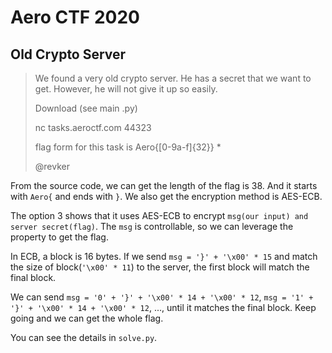 # Aero CTF 2020

## Old Crypto Server

>We found a very old crypto server.
>He has a secret that we want to get.
>However, he will not give it up so easily.
>
>Download (see main .py)
>
>nc tasks.aeroctf.com 44323
>
>flag form for this task is Aero{[0-9a-f]{32}} *
>
>@revker
	

From the source code, we can get the length of the flag is 38. And it starts with `Aero{` and ends with `}`. We also get the encryption method is AES-ECB.

The option 3 shows that it uses AES-ECB to encrypt `msg(our input) and server secret(flag)`. The `msg` is controllable, so we can leverage the property to get the flag.

In ECB, a block is 16 bytes. If we send `msg = '}' + '\x00' * 15` and match the size of block(`'\x00' * 11`) to the server, the first block will match the final block.

We can send `msg = '0' + '}' + '\x00' * 14 + '\x00' * 12`, `msg = '1' + '}' + '\x00' * 14 + '\x00' * 12`, ..., until it matches the final block. Keep going and we can get the whole flag.

You can see the details in `solve.py`.

